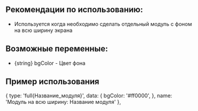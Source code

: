 ## Рекомендации по использованию:

* Используется когда необходимо сделать отдельный модуль с фоном на всю ширину экрана

## Возможные переменные:

* {string} bgColor - Цвет фона

## Пример использования

{
  type: 'full{Название_модуля}',
  data: {
    bgColor: '#ff0000',
  },
  name: 'Модуль на всю ширину: Название модуля'
},
